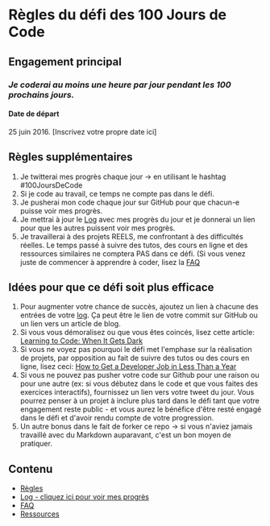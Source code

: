 # Règles du défi des 100 Jours de Code

## Engagement principal
### *Je coderai au moins une heure par jour pendant les 100 prochains jours.*

#### Date de départ
25 juin 2016. [Inscrivez votre propre date ici]

## Règles supplémentaires
1. Je twitterai mes progrès chaque jour -> en utilisant le hashtag #100JoursDeCode 
2. Si je code au travail, ce temps ne compte pas dans le défi. 
3. Je pusherai mon code chaque jour sur GitHub pour que chacun-e puisse voir mes progrès. 
4. Je mettrai à jour le [Log](log.md) avec mes progrès du jour et je donnerai un lien pour que les autres puissent voir mes progrès. 
5. Je travaillerai à des projets REELS, me confrontant à des difficultés réelles. Le temps passé à suivre des tutos, des cours en ligne et des ressources similaires ne comptera PAS dans ce défi. (Si vous venez juste de commencer à apprendre à coder, lisez la [FAQ](FAQ-fr.md) 


## Idées pour que ce défi soit plus efficace
1. Pour augmenter votre chance de succès, ajoutez un lien à chacune des entrées de votre [log](log.md). Ça peut être le lien de votre commit sur GitHub ou un lien vers un article de blog. 
2. Si vous vous démoralisez ou que vous êtes coincés, lisez cette article: [Learning to Code: When It Gets Dark](https://medium.freecodecamp.com/learning-to-code-when-it-gets-dark-e485edfb58fd) 
3. Si vous ne voyez pas pourquoi le défi met l'emphase sur la réalisation de projets, par opposition au fait de suivre des tutos ou des cours en ligne, lisez ceci: [How to Get a Developer Job in Less Than a Year](https://medium.freecodecamp.com/how-to-get-a-developer-job-in-less-than-a-year-c27bbfe71645) 
4. Si vous ne pouvez pas pusher votre code sur Github pour une raison ou pour une autre (ex: si vous débutez dans le code et que vous faites des exercices interactifs), fournissez un lien vers votre tweet du jour. Vous pourrez penser à un projet à inclure plus tard dans le défi tant que votre engagement reste public - et vous aurez le bénéfice d'être resté engagé dans le défi et d'avoir rendu compte de votre progression. 
5. Un autre bonus dans le fait de forker ce repo -> si vous n'aviez jamais travaillé avec du Markdown auparavant, c'est un bon moyen de pratiquer. 

## Contenu
* [Règles](regles.md)
* [Log - cliquez ici pour voir mes progrès](log.md)
* [FAQ](FAQ-fr.md)
* [Ressources](resources-fr.md)
